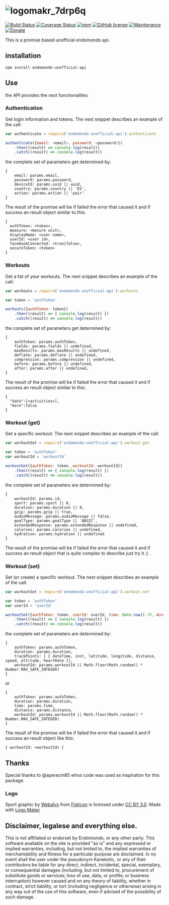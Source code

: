 # ![logomakr_7drp6q](https://cloud.githubusercontent.com/assets/3071208/22858608/36797c5e-f088-11e6-9821-ad926355ff05.png)
[![Build Status](https://img.shields.io/github/workflow/status/kanekotic/endomondo-unofficial-api/Build%20%26%20Publish)](https://travis-ci.org/kanekotic/endomondo-unofficial-api)
[![Coverage Status](https://coveralls.io/repos/github/kanekotic/endomondo-unofficial-api/badge.svg?branch=master)](https://coveralls.io/github/kanekotic/endomondo-unofficial-api?branch=master)
[![npm](https://img.shields.io/npm/dt/endomondo-unofficial-api.svg)](https://github.com/kanekotic/endomondo-unofficial-api)
[![GitHub license](https://img.shields.io/github/license/kanekotic/endomondo-unofficial-api.svg)](https://github.com/kanekotic/endomondo-unofficial-api/blob/master/LICENSE)
[![Maintenance](https://img.shields.io/badge/Maintained%3F-yes-green.svg)](https://GitHub.com/kanekotic/endomondo-unofficial-api/graphs/commit-activity)
[![Donate](https://img.shields.io/badge/Donate-PayPal-green.svg)](https://www.paypal.me/kanekotic/)

This is a promise based unofficial endomondo api.

## installation 

```
npm install endomondo-unofficial-api
```

## Use

the API provides the next functionalities

### Authentication

Get login information and tokens. The next snippet describes an example of the call:

```js
var authenticate = require('endomondo-unofficial-api').authenticate

authenticate({email: <email>, password: <password>})
    .then((result) => console.log(result))
    .catch((result) => console.log(result))

```

the complete set of parameters get determined by:
```
{
    email: params.email,
    password: params.password,
    deviceId: params.uuid || uuid,
    country: params.country || 'ES',
    action: params.action || 'pair'
}
```

The result of the promise will be if failed the error that caused it and if success an result object similar to this:

```
{ 
  authToken: <token>,
  measure: <mesure unit>,
  displayName: <user name>,
  userId: <user id>,
  facebookConnected: <true|false>,
  secureToken: <token> 
}
```

### Workouts

Get a list of your workouts. The next snippet describes an example of the call:

```js
var workouts = require('endomondo-unofficial-api').workouts

var token = 'authToken'

workouts({authToken: token})
    .then((result) => { console.log(result) })
    .catch((result) => console.log(result))

```

the complete set of parameters get determined by:
```
{
    authToken: params.authToken,
    fields: params.fields || undefined,
    maxResults: params.maxResults || undefined,
    deflate: params.deflate || undefined,
    compression: params.compression || undefined,
    before: params.before || undefined,
    after: params.after || undefined,
}
```

The result of the promise will be if failed the error that caused it and if success an result object similar to this:

```
{
  "data":[<activities>],
  "more":false
}
```

### Workout (get)

Get a specific workout. The next snippet describes an example of the call:

```js
var workoutGet = require('endomondo-unofficial-api').workout.get

var token = 'authToken'
var workoutId = 'workoutId'

workoutGet({authToken: token, workoutId: workoutId})
    .then((result) => { console.log(result) })
    .catch((result) => console.log(result))

```

the complete set of parameters are determined by:
```
{
    workoutId: params.id,
    sport: params.sport || 0,
    duration: params.duration || 0,
    gzip: params.gzip || true,
    audioMessage: params.audioMessage || false,
    goalType: params.goalType || 'BASIC',
    extendedResponse: params.extendedResponse || undefined,
    calories: params.calories || undefined,
    hydration: params.hydration || undefined
}
```

The result of the promise will be if failed the error that caused it and if success an result object that is quite complex to describe just try it ;) .

### Workout (set)

Set (or create) a specific workout. The next snippet describes an example of the call:

```js
var workoutSet = require('endomondo-unofficial-api').workout.set

var token = 'authToken'
var userId = 'userId'

workoutSet({authToken: token, userId: userId, time: Date.now()-70, duration: 60, distance: 0.05 })
    .then((result) => { console.log(result) })
    .catch((result) => console.log(result))

```

the complete set of parameters are determined by:
```
{
    authToken: params.authToken,
    duration: params.duration,
    trackPoints: [ { dateTime, inst, latitude, longitude, distance, speed, altitude, heartRate }],
    workoutId: params.workoutId || Math.floor(Math.random() * Number.MAX_SAFE_INTEGER)
}
```
or 
```
{
    authToken: params.authToken,
    duration: params.duration,
    time: params.time, 
    distance: params.distance,
    workoutId: params.workoutId || Math.floor(Math.random() * Number.MAX_SAFE_INTEGER)
}
```

The result of the promise will be if failed the error that caused it and if success an result object like this:

```
{ workoutId: <workoutId> }
```

## Thanks

Special thanks to @aperezm85 whos code was used as inspiration for this package.

### Logo 

Sport graphic by <a href="http://www.flaticon.com/authors/webalys">Webalys</a> from <a href="http://www.flaticon.com/">Flaticon</a> is licensed under <a href="http://creativecommons.org/licenses/by/3.0/" title="Creative Commons BY 3.0">CC BY 3.0</a>. Made with <a href="http://logomakr.com" title="Logo Maker">Logo Maker</a>

## Disclaimer, legalese and everything else.

This is not affiliated or endorset by Endomondo, or any other party. This software available on the site is provided "as is" and any expressed or implied warranties, including, but not limited to, the implied warranties of merchantability and fitness for a particular purpose are disclaimed. In no event shall the user under the pseudonym Kanekotic, or any of their contributors be liable for any direct, indirect, incidental, special, exemplary, or consequential damages (including, but not limited to, procurement of substitute goods or services; loss of use, data, or profits; or business interruption) however caused and on any theory of liability, whether in contract, strict liability, or tort (including negligence or otherwise) arising in any way out of the use of this software, even if advised of the possibility of such damage.
